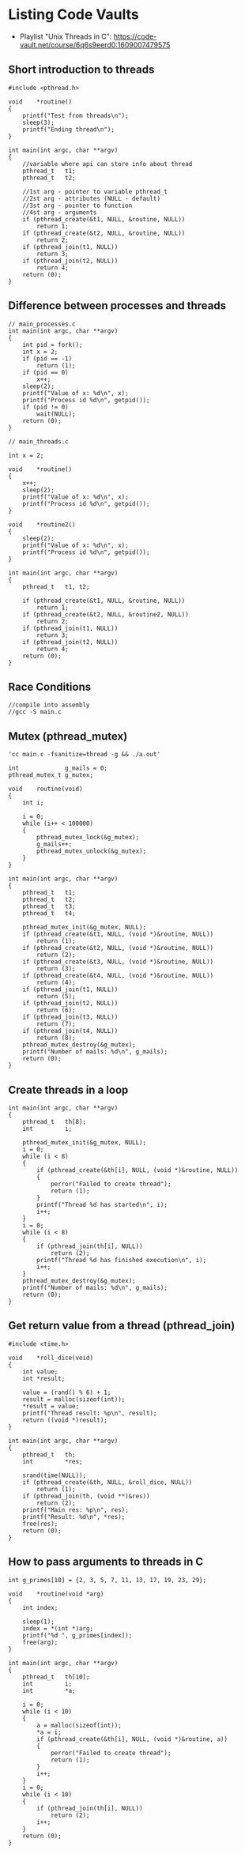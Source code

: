 # Listing Code Vaults

* Playlist "Unix Threads in C": https://code-vault.net/course/6q6s9eerd0:1609007479575 

## Short introduction to threads

    #include <pthread.h>

	void	*routine()
	{
		printf("Test from threads\n");
		sleep(3);
		printf("Ending thread\n");
	}

	int	main(int argc, char **argv)
	{
		//variable where api can store info about thread
		pthread_t	t1;
		pthread_t	t2;

		//1st arg - pointer to variable pthread_t
		//2st arg - attributes (NULL - default)
		//3st arg - pointer to function
		//4st arg - arguments
		if (pthread_create(&t1, NULL, &routine, NULL))
			return 1;
		if (pthread_create(&t2, NULL, &routine, NULL))
			return 2;
		if (pthread_join(t1, NULL))
			return 3;
		if (pthread_join(t2, NULL))
			return 4;
		return (0);
	}

## Difference between processes and threads

	// main_processes.c
	int	main(int argc, char **argv)
	{
		int pid = fork();
		int x = 2;
		if (pid == -1)
			return (1);
		if (pid == 0)
			x++;
		sleep(2);
		printf("Value of x: %d\n", x);
		printf("Process id %d\n", getpid());
		if (pid != 0)
			wait(NULL);
		return (0);
	}

	// main_threads.c

	int x = 2;

	void	*routine()
	{
		x++;
		sleep(2);
		printf("Value of x: %d\n", x);
		printf("Process id %d\n", getpid());
	}

	void	*routine2()
	{
		sleep(2);
		printf("Value of x: %d\n", x);
		printf("Process id %d\n", getpid());
	}

	int	main(int argc, char **argv)
	{
		pthread_t	t1, t2;

		if (pthread_create(&t1, NULL, &routine, NULL))
			return 1;
		if (pthread_create(&t2, NULL, &routine2, NULL))
			return 2;
		if (pthread_join(t1, NULL))
			return 3;
		if (pthread_join(t2, NULL))
			return 4;
		return (0);
	}

## Race Conditions

	//compile into assembly
	//gcc -S main.c

## Mutex (pthread_mutex)
	
	'cc main.c -fsanitize=thread -g && ./a.out'

	int				g_mails = 0;
	pthread_mutex_t	g_mutex;

	void	routine(void)
	{
		int	i;

		i = 0;
		while (i++ < 100000)
		{
			pthread_mutex_lock(&g_mutex);
			g_mails++;
			pthread_mutex_unlock(&g_mutex);
		}
	}

	int	main(int argc, char **argv)
	{
		pthread_t	t1;
		pthread_t	t2;
		pthread_t	t3;
		pthread_t	t4;

		pthread_mutex_init(&g_mutex, NULL);
		if (pthread_create(&t1, NULL, (void *)&routine, NULL))
			return (1);
		if (pthread_create(&t2, NULL, (void *)&routine, NULL))
			return (2);
		if (pthread_create(&t3, NULL, (void *)&routine, NULL))
			return (3);
		if (pthread_create(&t4, NULL, (void *)&routine, NULL))
			return (4);
		if (pthread_join(t1, NULL))
			return (5);
		if (pthread_join(t2, NULL))
			return (6);
		if (pthread_join(t3, NULL))
			return (7);
		if (pthread_join(t4, NULL))
			return (8);
		pthread_mutex_destroy(&g_mutex);
		printf("Number of mails: %d\n", g_mails);
		return (0);
	}

## Create threads in a loop

	int	main(int argc, char **argv)
	{
		pthread_t	th[8];
		int			i;

		pthread_mutex_init(&g_mutex, NULL);
		i = 0;
		while (i < 8)
		{
			if (pthread_create(&th[i], NULL, (void *)&routine, NULL))
			{
				perror("Failed to create thread");
				return (1);
			}
			printf("Thread %d has started\n", i);
			i++;
		}
		i = 0;
		while (i < 8)
		{
			if (pthread_join(th[i], NULL))
				return (2);
			printf("Thread %d has finished execution\n", i);
			i++;
		}
		pthread_mutex_destroy(&g_mutex);
		printf("Number of mails: %d\n", g_mails);
		return (0);
	}

## Get return value from a thread (pthread_join)

	#include <time.h>

	void	*roll_dice(void)
	{
		int	value;
		int	*result;

		value = (rand() % 6) + 1;
		result = malloc(sizeof(int));
		*result = value;
		printf("Thread result: %p\n", result);
		return ((void *)result);
	}

	int	main(int argc, char **argv)
	{
		pthread_t	th;
		int			*res;

		srand(time(NULL));
		if (pthread_create(&th, NULL, &roll_dice, NULL))
			return (1);
		if (pthread_join(th, (void **)&res))
			return (2);
		printf("Main res: %p\n", res);
		printf("Result: %d\n", *res);
		free(res);
		return (0);
	}

## How to pass arguments to threads in C

	int	g_primes[10] = {2, 3, 5, 7, 11, 13, 17, 19, 23, 29};

	void	*routine(void *arg)
	{
		int	index;

		sleep(1);
		index = *(int *)arg;
		printf("%d ", g_primes[index]);
		free(arg);
	}

	int	main(int argc, char **argv)
	{
		pthread_t	th[10];
		int			i;
		int			*a;

		i = 0;
		while (i < 10)
		{
			a = malloc(sizeof(int));
			*a = i;
			if (pthread_create(&th[i], NULL, (void *)&routine, a))
			{
				perror("Failed to create thread");
				return (1);
			}
			i++;
		}
		i = 0;
		while (i < 10)
		{
			if (pthread_join(th[i], NULL))
				return (2);
			i++;
		}
		return (0);
	}